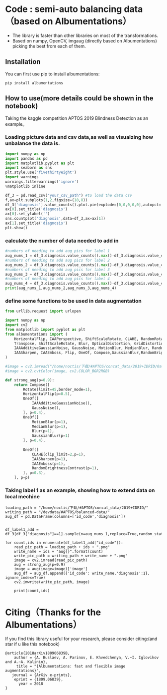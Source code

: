 # Code : semi-auto balancing data（based on Albumentations）



* The library is faster than other libraries on most of the transformations.
* Based on numpy, OpenCV, imgaug (directly based on Albumentations) picking the best from each of them.

## Installation
You can first use pip to install albumentations:
```
pip install albumentations
```


## How to use(more details could be shown in the notebook)
Taking the kaggle competition APTOS 2019 Blindness Detection as an example。

### Loading picture data and csv data,as well as visualzing how unbalance the data is.
```python
import numpy as np 
import pandas as pd
import matplotlib.pyplot as plt
import seaborn as sns
plt.style.use('fivethirtyeight')
import warnings
warnings.filterwarnings('ignore')
%matplotlib inline

df_3 = pd.read_csv("your_csv_path") #to load the data csv 
f,ax=plt.subplots(1,2,figsize=(18,8))
df_3['diagnosis'].value_counts().plot.pie(explode=[0,0,0,0,0],autopct='%1.1f%%',ax=ax[0],shadow=False)
ax[0].set_title('diagnosis')
ax[0].set_ylabel('')
sns.countplot('diagnosis',data=df_3,ax=ax[1])
ax[1].set_title('diagnosis')
plt.show()
```
### calculate the number of data needed to add in
```python
#numbers of needing to add aug pics for label 1
aug_nums_1 = df_3.diagnosis.value_counts().max()-df_3.diagnosis.value_counts()[1]
#numbers of needing to add aug pics for label 2
aug_nums_2 = df_3.diagnosis.value_counts().max()-df_3.diagnosis.value_counts()[2]
#numbers of needing to add aug pics for label 3
aug_nums_3 = df_3.diagnosis.value_counts().max()-df_3.diagnosis.value_counts()[3]
#numbers of needing to add aug pics for label 4
aug_nums_4 = df_3.diagnosis.value_counts().max()-df_3.diagnosis.value_counts()[4]
print(aug_nums_1,aug_nums_2,aug_nums_3,aug_nums_4)
```
### define some functions to be used in data augmentation
```python
from urllib.request import urlopen

import numpy as np
import cv2
from matplotlib import pyplot as plt
from albumentations import (
    HorizontalFlip, IAAPerspective, ShiftScaleRotate, CLAHE, RandomRotate90,Rotate,RGBShift,ChannelShuffle,GaussNoise,
    Transpose, ShiftScaleRotate, Blur, OpticalDistortion, GridDistortion, HueSaturationValue,RandomBrightness,
    IAAAdditiveGaussianNoise, GaussNoise, MotionBlur, MedianBlur, RandomBrightnessContrast, IAAPiecewiseAffine,
    IAASharpen, IAAEmboss, Flip, OneOf, Compose,GaussianBlur,RandomBrightnessContrast,RandomSnow
)

#image = cv2.imread("/home/noctis/下载/#APTOS/concat_data/2019+IDRID/0a74c92e287c.png")#download_image('https://d177hi9zlsijyy.cloudfront.net/wp-content/uploads/sites/2/2018/05/11202041/180511105900-atlas-boston-dynamics-robot-running-super-tease.jpg')
#image = cv2.cvtColor(image, cv2.COLOR_BGR2RGB)

def strong_aug(p=0.9):
    return Compose([
        Rotate(limit=45,border_mode=1),
        HorizontalFlip(p=0.5),
        OneOf([
            IAAAdditiveGaussianNoise(),
            GaussNoise(),
        ], p=0.4),
        OneOf([
            MotionBlur(p=1),
            MedianBlur(p=1),
            Blur(p=1),
            GaussianBlur(p=1)
        ], p=0.4),
        
        OneOf([
            CLAHE(clip_limit=2,p=1),
            IAASharpen(p=1),
            IAAEmboss(p=1),
            RandomBrightnessContrast(p=1),            
        ], p=0.3),
    ], p=p)


```
###  Taking label 1 as an example, showing how to extend data on local mechine
```
loading_path = "/home/noctis/下载/#APTOS/concat_data/2019+IDRID/"
writing_path = "/devdata/#APTOS/balanced-data/"
aug_df = pd.DataFrame(columns=['id_code','diagnosis'])


df_label1_add = df_3[df_3["diagnosis"]==1].sample(n=aug_nums_1,replace=True,random_state=1)

for count,ids in enumerate(df_label1_add["id_code"]):
    read_pic_path = loading_path + ids + ".png"
    write_name = ids + "aug{}".format(count)
    write_pic_path = writing_path + write_name + ".png"
    image = cv2.imread(read_pic_path)
    aug = strong_aug(p=0.9)
    image = aug(image=image)['image']
    aug_df = aug_df.append({'id_code': write_name,'diagnosis':1}, ignore_index=True)
    cv2.imwrite(write_pic_path, image)
    
    print(count,ids)

```



# Citing（Thanks for the Albumentations）
If you find this library useful for your research, please consider citing:(and star if u like this notebook)

```
@article{2018arXiv180906839B,
    author = {A. Buslaev, A. Parinov, E. Khvedchenya, V.~I. Iglovikov and A.~A. Kalinin},
     title = "{Albumentations: fast and flexible image augmentations}",
   journal = {ArXiv e-prints},
    eprint = {1809.06839},
      year = 2018      
}
```
